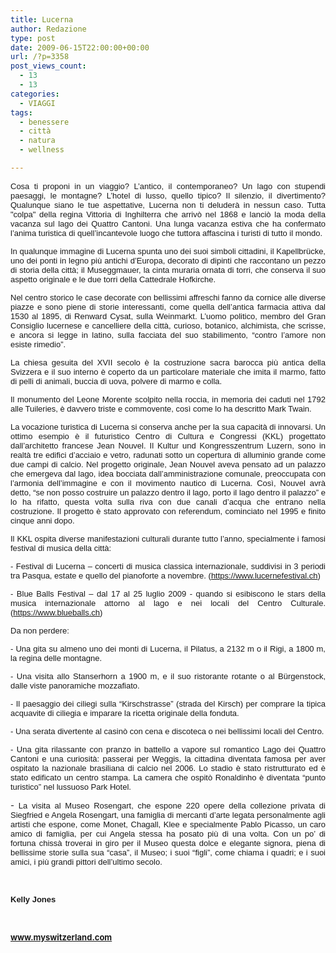 ```yaml
---
title: Lucerna
author: Redazione
type: post
date: 2009-06-15T22:00:00+00:00
url: /?p=3358
post_views_count:
  - 13
  - 13
categories:
  - VIAGGI
tags:
  - benessere
  - città
  - natura
  - wellness

---
```

<p style="text&#45;align: justify; ">
  <font face="Tahoma, sans&#45;serif"><font size="2">Cosa ti proponi in un viaggio? L&rsquo;antico, il contemporaneo? Un lago&nbsp;con stupendi paesaggi, le montagne? L&rsquo;hotel di lusso, quello tipico? Il silenzio, il divertimento? Qualunque siano le tue aspettative, Lucerna non ti deluder&agrave; in nessun caso. Tutta "colpa" della regina Vittoria di Inghilterra che arriv&ograve; nel 1868&nbsp;e lanci&ograve; la&nbsp;moda della vacanza sul lago dei Quattro Cantoni. Una lunga vacanza estiva che ha confermato l&rsquo;anima turistica di quell&rsquo;incantevole luogo che tuttora affascina i turisti di tutto il mondo. </font></font>
</p>

<p align="justify" style="margin&#45;bottom: 0cm">
  <font face="Tahoma, sans&#45;serif"><font size="2">In qualunque immagine di Lucerna spunta uno dei suoi simboli cittadini, il Kapellbr&uuml;cke, uno dei ponti in legno pi&ugrave; antichi d&rsquo;Europa, decorato di dipinti che raccontano un pezzo di storia della citt&agrave;; il Museggmauer, la cinta muraria ornata di torri, che conserva il suo aspetto originale e le due torri della Cattedrale Hofkirche.</font></font>
</p>

<p align="justify" style="margin&#45;bottom: 0cm">
  <font face="Tahoma, sans&#45;serif"><font size="2">Nel centro storico le case decorate con bellissimi affreschi fanno da cornice alle diverse piazze e sono piene di storie interessanti, come quella dell&rsquo;antica farmacia attiva dal 1530 al 1895, di Renward Cysat, sulla Weinmarkt. L&rsquo;uomo politico, membro del Gran Consiglio lucernese e cancelliere della citt&agrave;, curioso, botanico, alchimista, che scrisse, e ancora si legge in latino, sulla facciata del suo stabilimento, &ldquo;contro l&rsquo;amore non esiste rimedio&rdquo;. </font></font>
</p>

<p align="justify" style="margin&#45;bottom: 0cm">
  <font face="Tahoma, sans&#45;serif"><font size="2">La chiesa gesuita del XVII secolo &egrave; la costruzione sacra barocca pi&ugrave; antica della Svizzera e il suo interno &egrave; coperto da un particolare materiale che imita il marmo, fatto di pelli di animali, buccia di uova, polvere di marmo e colla. </font></font>
</p>

<p align="justify" style="margin&#45;bottom: 0cm">
  <font face="Tahoma, sans&#45;serif"><font size="2">Il monumento del Leone Morente scolpito nella roccia, in memoria dei caduti nel 1792 alle Tuileries, &egrave; davvero triste e commovente, cos&igrave; come lo ha descritto Mark Twain. </font></font>
</p>

<p align="justify" style="margin&#45;bottom: 0cm">
  <font face="Tahoma, sans&#45;serif"><font size="2">La vocazione turistica di Lucerna si conserva anche per la sua capacit&agrave; di innovarsi. Un ottimo esempio &egrave; il futuristico Centro di Cultura e Congressi (KKL) progettato dall&rsquo;architetto francese Jean Nouvel. Il Kultur und Kongresszentrum Luzern, sono in realt&agrave; tre edifici d&rsquo;acciaio e vetro, radunati sotto un copertura di alluminio grande come due campi di calcio. Nel progetto originale, Jean Nouvel aveva pensato ad un palazzo che emergeva dal lago, idea bocciata dall&rsquo;amministrazione comunale, preoccupata con l&rsquo;armonia dell&rsquo;immagine e con il movimento nautico di Lucerna. Cos&igrave;, Nouvel avr&agrave; detto, &ldquo;se non posso costruire un palazzo dentro il lago, porto il lago dentro il palazzo&rdquo; e lo ha rifatto, questa volta sulla riva con due canali d&rsquo;acqua che entrano nella costruzione. Il progetto &egrave; stato approvato con referendum, cominciato nel 1995 e finito cinque anni dopo.</font></font>
</p>

<p align="justify" style="margin&#45;bottom: 0cm">
  <font face="Tahoma, sans&#45;serif"><font size="2">Il KKL ospita diverse manifestazioni culturali durante tutto l&rsquo;anno, specialmente i famosi festival di musica della citt&agrave;: </font></font>
</p>

<p align="justify" style="margin&#45;bottom: 0cm">
  <font face="Tahoma, sans&#45;serif"><font size="2">&#45; Festival di Lucerna &ndash; concerti di musica classica internazionale, suddivisi in 3 periodi tra Pasqua, estate e quello del pianoforte a novembre. (<a href="https://www.lucernefestival.ch">https://www.lucernefestival.ch</a>)</font></font>
</p>

<p align="justify" style="margin&#45;bottom: 0cm">
  <font face="Tahoma, sans&#45;serif"><font size="2">&#45; Blue Balls Festival &ndash; dal 17 al 25 luglio 2009 &#45; quando si esibiscono le stars della musica internazionale attorno al lago e nei locali del Centro Culturale. (<a href="https://www.blueballs.ch">https://www.blueballs.ch</a>)</font></font>
</p>

<p align="justify" style="margin&#45;bottom: 0cm">
  <font face="Tahoma, sans&#45;serif"><font size="2">Da non perdere:</font></font>
</p>

<p align="justify" style="margin&#45;bottom: 0cm">
  <font face="Tahoma, sans&#45;serif"><font size="2">&#45; Una gita su almeno uno dei monti di Lucerna, il Pilatus, a 2132 m o il Rigi, a 1800 m, la regina delle montagne.</font></font>
</p>

<p align="justify" style="margin&#45;bottom: 0cm">
  <font face="Tahoma, sans&#45;serif"><font size="2">&#45; Una visita allo Stanserhorn a 1900 m, e il suo ristorante rotante o al B&uuml;rgenstock, dalle viste panoramiche mozzafiato.</font></font>
</p>

<p align="justify" style="margin&#45;bottom: 0cm">
  <font face="Tahoma, sans&#45;serif"><font size="2">&#45; Il paesaggio dei ciliegi sulla &ldquo;Kirschstrasse&rdquo; (strada del Kirsch) per comprare la tipica acquavite di ciliegia e imparare la ricetta originale della fonduta.</font></font>
</p>

<p align="justify" style="margin&#45;bottom: 0cm">
  <font face="Tahoma, sans&#45;serif"><font size="2">&#45; Una serata divertente al casin&ograve; con cena e discoteca o nei bellissimi locali del Centro. </font></font>
</p>

<p align="justify" style="margin&#45;bottom: 0cm">
  <font face="Tahoma, sans&#45;serif"><font size="2">&#45; Una gita rilassante con pranzo in battello a vapore sul romantico Lago dei Quattro Cantoni e una curiosit&agrave;: passerai per Weggis, la cittadina diventata famosa per aver ospitato la nazionale brasiliana di calcio nel 2006.&nbsp;Lo stadio &egrave; stato ristrutturato&nbsp;ed&nbsp;&egrave; stato edificato un centro stampa.&nbsp;La camera che ospit&ograve;&nbsp;Ronaldinho &egrave;&nbsp;diventata &ldquo;punto turistico&rdquo; nel lussuoso Park Hotel.</font></font>
</p>

<p align="justify" style="margin&#45;bottom: 0cm">
  <font size="2">&#45; </font><font face="Tahoma, sans&#45;serif"><font size="2">La visita al Museo Rosengart, che espone 220 opere della collezione privata di Siegfried e Angela Rosengart, una famiglia di mercanti d&#8217;arte legata personalmente agli artisti che espone, come Monet, Chagall, Klee e specialmente Pablo Picasso, un caro amico di famiglia, per cui Angela stessa ha posato pi&ugrave; di una volta. Con un po&rsquo; di fortuna chiss&agrave; troverai in giro per il Museo questa dolce e elegante signora, piena di bellissime storie sulla sua &ldquo;casa&rdquo;, il Museo; i suoi &ldquo;figli&rdquo;, come chiama i quadri; e i suoi amici, i pi&ugrave; grandi pittori dell&rsquo;ultimo secolo.</font></font>
</p>

<p align="justify" style="margin&#45;bottom: 0cm">
  &nbsp;
</p>

<p align="justify" style="margin&#45;bottom: 0cm">
  <font face="Tahoma, sans&#45;serif"><font size="2"><strong>Kelly Jones</strong></font></font>
</p>

<p align="justify" style="margin&#45;bottom: 0cm">
  &nbsp;
</p>

<p align="justify" style="margin&#45;bottom: 0cm">
  <strong><font size="2"><a href="https://www.myswitzerland.com/">www.myswitzerland.com</a> </font></strong>
</p>

<p align="justify" style="margin&#45;bottom: 0cm">
  &nbsp;
</p>